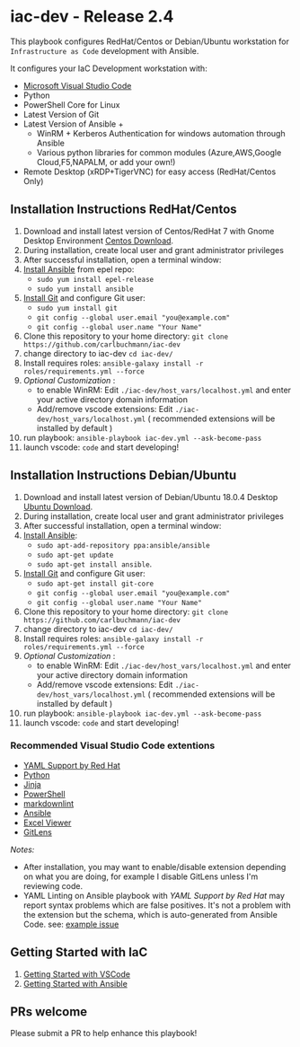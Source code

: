 # iac-dev - Release 2.4

This playbook configures RedHat/Centos or Debian/Ubuntu workstation for `Infrastructure as Code` development with Ansible.

It configures your IaC Development workstation with:

- [Microsoft Visual Studio Code](https://code.visualstudio.com/)
- Python
- PowerShell Core for Linux
- Latest Version of Git
- Latest Version of Ansible +
  - WinRM + Kerberos Authentication for windows automation through Ansible
  - Various python libraries for common modules (Azure,AWS,Google Cloud,F5,NAPALM, or add your own!)
- Remote Desktop (xRDP+TigerVNC) for easy access (RedHat/Centos Only)

## Installation Instructions RedHat/Centos

  1. Download and install latest version of Centos/RedHat 7 with Gnome Desktop Environment [Centos Download](https://www.centos.org/download/).
  2. During installation, create local user and grant administrator privileges
  3. After successful installation, open a terminal window:
  4. [Install Ansible](http://docs.ansible.com/intro_installation.html) from epel repo:
     - `sudo yum install epel-release`
     - `sudo yum install ansible`
  5. [Install Git](https://git-scm.com/download/linux) and configure Git user:
     - `sudo yum install git`
     - `git config --global user.email "you@example.com"`
     - `git config --global user.name "Your Name"`
  6. Clone this repository to your home directory: `git clone https://github.com/carlbuchmann/iac-dev`
  7. change directory to iac-dev `cd iac-dev/`
  8. Install requires roles: `ansible-galaxy install -r roles/requirements.yml --force`
  9. *Optional Customization* :
     - to enable WinRM: Edit `./iac-dev/host_vars/localhost.yml` and enter your active directory domain information
     - Add/remove vscode extensions: Edit `./iac-dev/host_vars/localhost.yml` ( recommended extensions will be installed by default )
  10. run playbook: `ansible-playbook iac-dev.yml --ask-become-pass`
  11. launch vscode: `code` and start developing!

## Installation Instructions Debian/Ubuntu

  1. Download and install latest version of Debian/Ubuntu 18.0.4 Desktop [Ubuntu Download](https://www.ubuntu.com/download/desktop).
  2. During installation, create local user and grant administrator privileges
  3. After successful installation, open a terminal window:
  4. [Install Ansible](http://docs.ansible.com/intro_installation.html):
     - `sudo apt-add-repository ppa:ansible/ansible`
     - `sudo apt-get update`
     - `sudo apt-get install ansible`.
  5. [Install Git](https://git-scm.com/download/linux) and configure Git user:
     - `sudo apt-get install git-core`
     - `git config --global user.email "you@example.com"`
     - `git config --global user.name "Your Name"`
  6. Clone this repository to your home directory: `git clone https://github.com/carlbuchmann/iac-dev`
  7. change directory to iac-dev `cd iac-dev/`
  8. Install requires roles: `ansible-galaxy install -r roles/requirements.yml --force`
  9. *Optional Customization* :
     - to enable WinRM: Edit `./iac-dev/host_vars/localhost.yml` and enter your active directory domain information
     - Add/remove vscode extensions: Edit `./iac-dev/host_vars/localhost.yml` ( recommended extensions will be installed by default )
  10. run playbook: `ansible-playbook iac-dev.yml --ask-become-pass`
  11. launch vscode: `code` and start developing!

### Recommended Visual Studio Code extentions

- [YAML Support by Red Hat](https://marketplace.visualstudio.com/items?itemName=redhat.vscode-yaml)
- [Python](https://marketplace.visualstudio.com/items?itemName=ms-python.python)
- [Jinja](https://marketplace.visualstudio.com/items?itemName=samuelcolvin.jinjahtml)
- [PowerShell](https://marketplace.visualstudio.com/items?itemName=ms-vscode.PowerShell)
- [markdownlint](https://marketplace.visualstudio.com/items?itemName=DavidAnson.vscode-markdownlint)
- [Ansible](https://marketplace.visualstudio.com/items?itemName=vscoss.vscode-ansible)
- [Excel Viewer](https://marketplace.visualstudio.com/items?itemName=GrapeCity.gc-excelviewer)
- [GitLens](https://marketplace.visualstudio.com/items?itemName=eamodio.gitlens)

*Notes:*

- After installation, you may want to enable/disable extension depending on what you are doing, for example I disable GitLens unless I'm reviewing code.
- YAML Linting on Ansible playbook with *YAML Support by Red Hat* may report syntax problems which are false positives. It's not a problem with the extension but the schema, which is auto-generated from Ansible Code. see: [example issue](https://github.com/redhat-developer/vscode-yaml/issues/96)

## Getting Started with IaC

  1. [Getting Started with VSCode](https://code.visualstudio.com/docs)
  2. [Getting Started with Ansible](https://docs.ansible.com/ansible/latest/user_guide/intro_getting_started.html)

## PRs welcome

Please submit a PR to help enhance this playbook!
